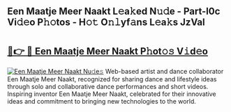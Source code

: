 ## Een Maatje Meer Naakt L𝚎a𝚔ed N𝚞𝚍e - Part-l0c Vi𝚍𝚎o P𝚑𝚘tos - H𝚘𝚝 O𝚗𝚕yf𝚊ns L𝚎a𝚔s JzVal

# <h2><a href="http://kf217x.oniu.top/?m=Een+Maatje+Meer+Naakt">🔗👉 🔴 Een Maatje Meer Naakt P𝚑ot𝚘𝚜 V𝚒d𝚎o</a></h2>

[![Een Maatje Meer Naakt Nu𝚍e𝚜](https://i.imgur.com/0qMVB7G.gif)](http://kf217x.oniu.top/?m=Een+Maatje+Meer+Naakt)
Web-based artist and dance collaborator Een Maatje Meer Naakt, recognized for sharing dance and lifestyle ideas through solo and collaborative dance performances and short videos. Inspiring inventor Een Maatje Meer Naakt, celebrated for their innovative ideas and commitment to bringing new technologies to the world.  
